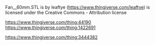 Fan__60mm.STL is by leaftye (https://www.thingiverse.com/leaftye) is licensed under the Creative Commons - Attribution license

https://www.thingiverse.com/thing:44190
https://www.thingiverse.com/thing:1422691

https://www.thingiverse.com/thing:3444382